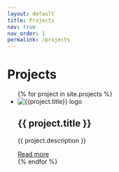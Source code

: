```yaml
---
layout: default
title: Projects
nav: true
nav_order: 1
permalink: /projects
---
```


# Projects

<ul class="grid grid-cols-1 md:grid-cols-2 lg:grid-cols-3 gap-6 mt-4">
  {% for project in site.projects %}
  <li class="bg-white shadow-md rounded-lg overflow-hidden">
    <div class="p-6">
      <img src="{{project.img}}" alt="{{project.title}} logo" class="w-full h-48 object-cover" />
      <h2 class="text-xl font-semibold mb-2">{{ project.title }}</h2>
      <p class="text-gray-700">{{ project.description }}</p>
      <a href="{{ site.baseurl }}{{ project.url }}" class="text-blue-500 hover:underline mt-4 inline-block">Read more</a>
    </div>
  </li>
  {% endfor %}
</ul>